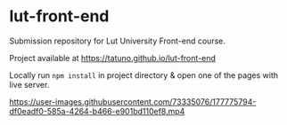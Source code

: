# lut-front-end
Submission repository for Lut University Front-end course.

Project available at https://tatuno.github.io/lut-front-end

Locally run `npm install` in project directory & open one of the pages with live server.

https://user-images.githubusercontent.com/73335076/177775794-df0eadf0-585a-4264-b466-e901bd110ef8.mp4


